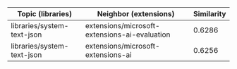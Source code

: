 | Topic (libraries) | Neighbor (extensions) | Similarity |
|-------------|-------------------|------------|
| libraries/system-text-json | extensions/microsoft-extensions-ai-evaluation | 0.6286 |
| libraries/system-text-json | extensions/microsoft-extensions-ai | 0.6256 |
